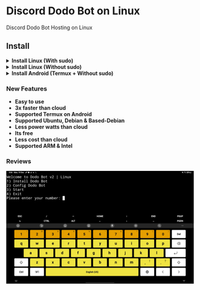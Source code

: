 # Discord Dodo Bot on Linux 
Discord Dodo Bot Hosting on Linux

## Install
<details>
<summary><b>Install Linux (With sudo)</summary>

```
wget https://raw.githubusercontent.com/InikoMatthewPro/discord-dodobot-on-linux/main/version/dodobot-v2.1 && sudo bash dodobot-v2
```
</details>
<details>
<summary><b>Install Linux (Without sudo)</summary>

```
wget https://raw.githubusercontent.com/InikoMatthewPro/discord-dodobot-on-linux/main/version/dodobot-v2.1 && bash dodobot-v2
```
</details>
<details>
<summary><b>Install Android (Termux + Without sudo)</summary>

```
wget https://raw.githubusercontent.com/InikoMatthewPro/discord-dodobot-on-linux/main/version/dodobot-v2.1 && bash dodobot-v2
```
</details>

### New Features
- Easy to use
- 3x faster than cloud
- Supported Termux on Android
- Supported Ubuntu, Debian & Based-Debian
- Less power watts than cloud
- Its free
- Less cost than cloud
- Supported ARM & Intel

### Reviews
![Review Image](image/Screenshot_20221219-170434_Termux.jpg)
